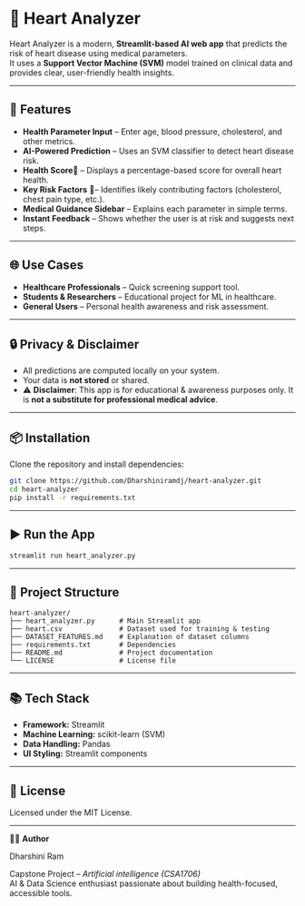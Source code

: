 # 💖 Heart Analyzer
Heart Analyzer is a modern, **Streamlit-based AI web app** that predicts the risk of heart disease using medical parameters.  
It uses a **Support Vector Machine (SVM)** model trained on clinical data and provides clear, user-friendly health insights.  

---

## 💼 Features
-  **Health Parameter Input** – Enter age, blood pressure, cholesterol, and other metrics.
-  **AI-Powered Prediction** – Uses an SVM classifier to detect heart disease risk.
-  **Health Score**🧬 – Displays a percentage-based score for overall heart health.
-  **Key Risk Factors** 🔎– Identifies likely contributing factors (cholesterol, chest pain type, etc.).
- **Medical Guidance Sidebar** – Explains each parameter in simple terms.
- **Instant Feedback** – Shows whether the user is at risk and suggests next steps.

---

## 🌐 Use Cases
- **Healthcare Professionals** – Quick screening support tool.  
- **Students & Researchers** – Educational project for ML in healthcare.  
- **General Users** – Personal health awareness and risk assessment.  

---

## 🔒 Privacy & Disclaimer
- All predictions are computed locally on your system.  
- Your data is **not stored** or shared.  
- ⚠️ **Disclaimer**: This app is for educational & awareness purposes only. It is **not a substitute for professional medical advice**.  

---

## 📦 Installation
Clone the repository and install dependencies:

```bash
git clone https://github.com/Dharshiniramdj/heart-analyzer.git
cd heart-analyzer
pip install -r requirements.txt
```

---

## ▶️ Run the App
```bash
streamlit run heart_analyzer.py
```

---

## 📂 Project Structure
```
heart-analyzer/
├── heart_analyzer.py      # Main Streamlit app
├── heart.csv              # Dataset used for training & testing
├── DATASET_FEATURES.md    # Explanation of dataset columns
├── requirements.txt       # Dependencies
├── README.md              # Project documentation
└── LICENSE                # License file
```

---

## 📚 Tech Stack
- **Framework:** Streamlit  
- **Machine Learning:** scikit-learn (SVM)  
- **Data Handling:** Pandas  
- **UI Styling:** Streamlit components  

---

## 📄 License
Licensed under the MIT License.

---

👩‍💻 **Author** 

Dharshini Ram

Capstone Project – *Artificial intelligence (CSA1706)*  
AI & Data Science enthusiast passionate about building health-focused, accessible tools.
